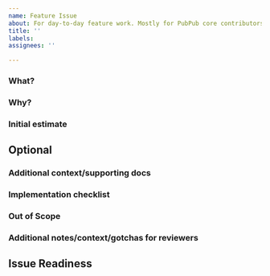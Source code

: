 ```yaml
---
name: Feature Issue
about: For day-to-day feature work. Mostly for PubPub core contributors. Consider filing a bug, enhancement request, or new discussion.
title: ''
labels: 
assignees: ''

---
```

### What?
<!--High-level narrative description of what you intend to do (including links to related issues if applicable).-->

### Why?
<!--High-level description of why you intend to do it this way.-->

### Initial estimate
<!--X days-->

## Optional

### Additional context/supporting docs
<!--E.g., a link to a heading in a spec-->

### Implementation checklist
<!--Needed if this issue touches multiple systems (and if it does, consider splitting into multiple issues).
See: https://notes.knowledgefutures.org/pub/7v41v2tj#implementation-checklist-suggestions.-->

### Out of Scope
<!--Anything you consciously decided not to do before getting started-->

### Additional notes/context/gotchas for reviewers

## Issue Readiness
<!--An issue is ready when you feel it describes the work you intend to do and another team member has taken
a look and signed off on it (usually, the team member who signs off will also review the PR for the project).
Usually this is done for the whole project rather than issue-by-issue.-->
